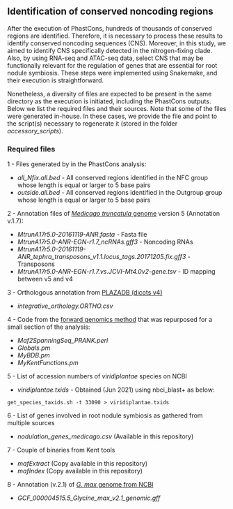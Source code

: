 ## Identification of conserved noncoding regions

After the execution of PhastCons, hundreds of thousands of conserved regions are identified. Therefore, it is necessary to process these results to identify conserved noncoding sequences (CNS). Moreover, in this study, we aimed to identify CNS specifically detected in the nitrogen-fixing clade. Also, by using RNA-seq and ATAC-seq data, select CNS that may be functionally relevant for the regulation of genes that are essential for root nodule symbiosis. These steps were implemented using Snakemake, and their execution is straightforward.

Nonetheless, a diversity of files are expected to be present in the same directory as the execution is initiated, including the PhastCons outputs. Below we list the required files and their sources. Note that some of the files were generated in-house. In these cases, we provide the file and point to the script(s) necessary to regenerate it (stored in the folder *accessory_scripts*).

### Required files

1 - Files generated by in the PhastCons analysis:

* *all_Nfix.all.bed* - All conserved regions identified in the NFC group whose length is equal or larger to 5 base pairs
* *outside.all.bed* - All conserved regions identified in the Outgroup group whose length is equal or larger to 5 base pairs


2 - Annotation files of [*Medicago truncatula* genome](https://medicago.toulouse.inra.fr/MtrunA17r5.0-ANR/) version 5 (Annotation v.1.7):

* *MtrunA17r5.0-20161119-ANR.fasta* - Fasta file
* *MtrunA17r5.0-ANR-EGN-r1.7_ncRNAs.gff3* - Noncoding RNAs
* *MtrunA17r5.0-20161119-ANR_tephra_transposons_v1.1.locus_tags.20171205.fix.gff3* - Transposons
* *MtrunA17r5.0-ANR-EGN-r1.7.vs.JCVI-Mt4.0v2-gene.tsv* - ID mapping between v5 and v4


3 - Orthologous annotation from [PLAZADB (dicots v4)](https://bioinformatics.psb.ugent.be/plaza/versions/plaza_v4_dicots/download/index)

* *integrative_orthology.ORTHO.csv*


4 - Code from the [forward genomics method](https://github.com/hillerlab/ForwardGenomics) that was repurposed for a small section of the analysis:

* *Maf2SpanningSeq_PRANK.perl*
* *Globals.pm*
* *MyBDB.pm*
* *MyKentFunctions.pm*

5 - List of accession numbers of *viridiplantae* species on NCBI

* *viridiplantae.txids* - Obtained (Jun 2021) using nbci_blast+ as below:

```shell
get_species_taxids.sh -t 33090 > viridiplantae.txids
```

6 - List of genes involved in root nodule symbiosis as gathered from multiple sources

* *nodulation_genes_medicago.csv* (Available in this repository)

7 - Couple of binaries from Kent tools

* *mafExtract* (Copy available in this repository)
* *mafIndex* (Copy available in this repository)

8 - Annotation (v.2.1) of [*G. max* genome from NCBI](https://www.ncbi.nlm.nih.gov/assembly/GCF_000004515.5/)

* *GCF_000004515.5_Glycine_max_v2.1_genomic.gff*
